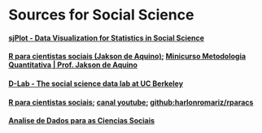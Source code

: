 # Sources for Social Science

#### [sjPlot - Data Visualization for Statistics in Social Science](https://strengejacke.github.io/sjPlot/)

#### [R para cientistas sociais (Jakson de Aquino)](http://www.uesc.br/editora/livrosdigitais_20140513/r_cientistas.pdf); [Minicurso Metodologia Quantitativa | Prof. Jakson de Aquino](https://www.youtube.com/watch?v=sL_qQLofz3g)

#### [D-Lab - The social science data lab at UC Berkeley](https://github.com/dlab-berkeley?fbclid=IwAR161W8t0Qj0fJMVP0RH0PmHT-co1cA951FnlbYOBgrAK-4ucGWahWcQlsE)

#### [R para cientistas sociais](https://observare.slg.br/rparacs/); [canal youtube](https://www.youtube.com/watch?v=pbqPaDIWtcI&list=PLVvXRgHg-Bo5ctdvuNnfP7x0EHeRqalcv); [github:harlonromariz/rparacs](https://github.com/harlonromariz/rparacs) 

#### [Analise de Dados para as Ciencias Sociais](https://jonnyphillips.github.io/Ciencia_de_Dados/)
